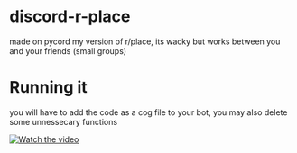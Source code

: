 # discord-r-place
made on pycord
my version of r/place, its wacky but works between you and your friends (small groups)

# Running it
you will have to add the code as a cog file to your bot,
you may also delete some unnessecary functions




[![Watch the video](https://img.youtube.com/vi/7N4V3I3y9sY/maxresdefault.jpg)](https://youtu.be/7N4V3I3y9sY)
